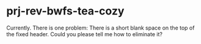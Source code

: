# prj-rev-bwfs-tea-cozy
Currently. There is one problem:
There is a short blank space on the top of the fixed header. Could you please tell me how to eliminate it?
